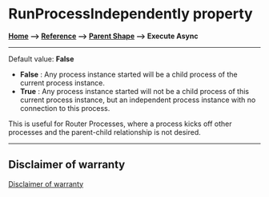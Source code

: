 # RunProcessIndependently property

**[Home](/) --> [Reference](/ref) -->  [Parent Shape](javascript:history.back()) --> Execute Async**

---

Default value: **False**

- **False** : Any process instance started will be a child process of the current process instance.
- **True** : Any process instance started will not be a child process of this current process instance, but an independent process instance with no connection to this process.

This is useful for Router Processes, where a process kicks off other processes and the parent-child relationship is not desired.

---

## Disclaimer of warranty

[Disclaimer of warranty](../../guides/common/DisclaimerOfWarranty.md)

